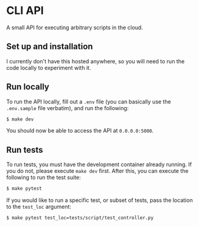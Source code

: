 # CLI API


A small API for executing arbitrary scripts in the cloud.


## Set up and installation

I currently don't have this hosted anywhere, so you will need to run the
code locally to experiment with it.


## Run locally

To run the API locally, fill out a `.env` file (you can basically use the `.env.sample` file verbatim),
and run the following:

```bash
$ make dev
```

You should now be able to access the API at `0.0.0.0:5000`.


## Run tests

To run tests, you must have the development container already running. If you do not, please execute `make dev`
first. After this, you can execute the following to run the test suite:

```bash
$ make pytest
```

If you would like to run a specific test, or subset of tests, pass the location to the `test_loc`
argument:

```bash
$ make pytest test_loc=tests/script/test_controller.py
```

